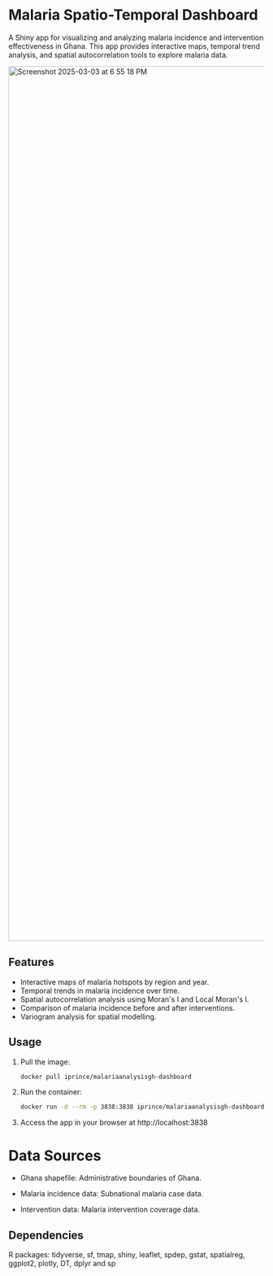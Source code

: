 # Malaria Spatio-Temporal Dashboard

A Shiny app for visualizing and analyzing malaria incidence and intervention effectiveness in Ghana. This app provides interactive maps, temporal trend analysis, and spatial autocorrelation tools to explore malaria data.

<img width="1720" alt="Screenshot 2025-03-03 at 6 55 18 PM" src="https://github.com/user-attachments/assets/3c8fed45-660a-4f44-81e2-1cbd887d1588" />


## Features
- Interactive maps of malaria hotspots by region and year.
- Temporal trends in malaria incidence over time.
- Spatial autocorrelation analysis using Moran's I and Local Moran's I.
- Comparison of malaria incidence before and after interventions.
- Variogram analysis for spatial modelling.

## Usage
1. Pull the image:
   ```bash
   docker pull iprince/malariaanalysisgh-dashboard

2. Run the container:

   ```bash
   docker run -d --rm -p 3838:3838 iprince/malariaanalysisgh-dashboard

3. Access the app in your browser at http://localhost:3838

# Data Sources
- Ghana shapefile: Administrative boundaries of Ghana.

- Malaria incidence data: Subnational malaria case data.

- Intervention data: Malaria intervention coverage data.

## Dependencies
R packages: tidyverse, sf, tmap, shiny, leaflet, spdep, gstat, spatialreg,
            ggplot2, plotly, DT, dplyr and sp

